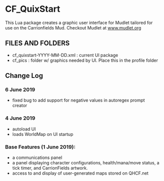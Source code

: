 # CF_QuixStart

   This Lua package creates a graphic user interface for Mudlet tailored
   for use on the Carrionfields Mud.  Checkout Mudlet at www.mudlet.org

## FILES AND FOLDERS
- cf_quixstart-YYYY-MM-DD.xml              : current UI package
- cf_pics                       : folder w/ graphics needed by UI. Place this
                                  in the profile folder

## Change Log
### 6 June 2019
- fixed bug to add support for negative values in autoregex prompt creator

### 4 June 2019
- autoload UI
- loads WorldMap on UI startup

### Base Features (1 June 2019):
- a communications panel
- a panel displaying character configurations, health/mana/move status,
a tick timer, and CarrionFields artwork.
- access to and display of user-generated maps stored on QHCF.net
